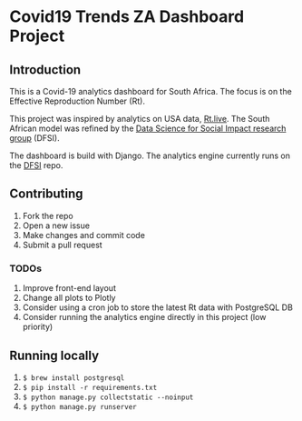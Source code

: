 # Covid19 Trends ZA Dashboard Project

## Introduction

This is a Covid-19 analytics dashboard for South Africa. The focus is on the Effective Reproduction Number (Rt).

This project was inspired by analytics on USA data, [Rt.live](https://rt.live). The South African model was refined by the [Data Science for Social Impact research group](https://github.com/dsfsi/covid19za/blob/master/notebooks/Realtime%20R0.ipynb) (DFSI).

The dashboard is build with Django. The analytics engine currently runs on the [DFSI](https://github.com/dsfsi/covid19za) repo.

## Contributing

1. Fork the repo
1. Open a new issue
1. Make changes and commit code
1. Submit a pull request

### TODOs

1. Improve front-end layout
1. Change all plots to Plotly
1. Consider using a cron job to store the latest Rt data with PostgreSQL DB
1. Consider running the analytics engine directly in this project (low priority)

## Running locally

1. `$ brew install postgresql`
1. `$ pip install -r requirements.txt`
1. `$ python manage.py collectstatic --noinput`
1. `$ python manage.py runserver`
